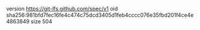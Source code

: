 version https://git-lfs.github.com/spec/v1
oid sha256:981bfd7fec16fe4c474c75dcd3405d1feb4cccc076e35fbd201f4ce4e4863849
size 504

